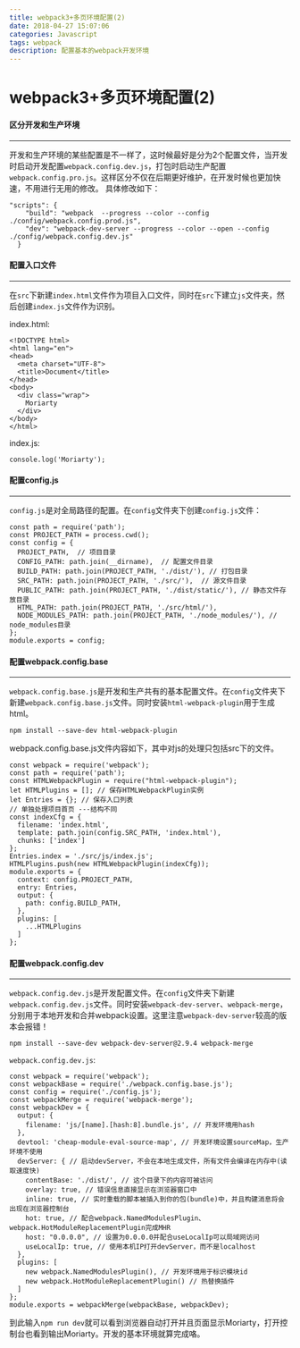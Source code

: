 ```yaml
---
title: webpack3+多页环境配置(2)
date: 2018-04-27 15:07:06
categories: Javascript
tags: webpack
description: 配置基本的webpack开发环境
---
```


# webpack3+多页环境配置(2)

#### 区分开发和生产环境
***

开发和生产环境的某些配置是不一样了，这时候最好是分为2个配置文件，当开发时启动开发配置`webpack.config.dev.js`，打包时启动生产配置`webpack.config.pro.js`。这样区分不仅在后期更好维护，在开发时候也更加快速，不用进行无用的修改。
具体修改如下：
```
"scripts": {
    "build": "webpack  --progress --color --config ./config/webpack.config.prod.js",
    "dev": "webpack-dev-server --progress --color --open --config ./config/webpack.config.dev.js"
  }
```

#### 配置入口文件
***

在`src`下新建`index.html`文件作为项目入口文件，同时在`src`下建立`js`文件夹，然后创建`index.js`文件作为识别。

index.html:
```
<!DOCTYPE html>
<html lang="en">
<head>
  <meta charset="UTF-8">
  <title>Document</title>
</head>
<body>
  <div class="wrap">
    Moriarty
  </div>
</body>
</html>
```
index.js:
```
console.log('Moriarty');
```

#### 配置config.js
***

`config.js`是对全局路径的配置。在`config`文件夹下创建`config.js`文件：
```
const path = require('path');
const PROJECT_PATH = process.cwd();
const config = {
  PROJECT_PATH,  // 项目目录
  CONFIG_PATH: path.join(__dirname),  // 配置文件目录
  BUILD_PATH: path.join(PROJECT_PATH, './dist/'), // 打包目录
  SRC_PATH: path.join(PROJECT_PATH, './src/'),  // 源文件目录
  PUBLIC_PATH: path.join(PROJECT_PATH, './dist/static/'), // 静态文件存放目录
  HTML_PATH: path.join(PROJECT_PATH, './src/html/'),
  NODE_MODULES_PATH: path.join(PROJECT_PATH, './node_modules/'), // node_modules目录
};
module.exports = config;
```

#### 配置webpack.config.base
***

`webpack.config.base.js`是开发和生产共有的基本配置文件。在`config`文件夹下新建`webpack.config.base.js`文件。同时安装`html-webpack-plugin`用于生成html。
```
npm install --save-dev html-webpack-plugin
```

webpack.config.base.js文件内容如下，其中对js的处理只包括src下的文件。
```
const webpack = require('webpack'); 
const path = require('path');
const HTMLWebpackPlugin = require("html-webpack-plugin");
let HTMLPlugins = []; // 保存HTMLWebpackPlugin实例
let Entries = {}; // 保存入口列表
// 单独处理项目首页 ---结构不同
const indexCfg = {
  filename: 'index.html',
  template: path.join(config.SRC_PATH, 'index.html'),
  chunks: ['index']
};
Entries.index = './src/js/index.js';
HTMLPlugins.push(new HTMLWebpackPlugin(indexCfg));
module.exports = {
  context: config.PROJECT_PATH,
  entry: Entries,
  output: {
    path: config.BUILD_PATH, 
  },
  plugins: [
    ...HTMLPlugins
  ]
};
```

#### 配置webpack.config.dev
***

`webpack.config.dev.js`是开发配置文件。在`config`文件夹下新建`webpack.config.dev.js`文件。同时安装`webpack-dev-server`、`webpack-merge`，分别用于本地开发和合并webpack设置。这里注意`webpack-dev-server`较高的版本会报错！
```
npm install --save-dev webpack-dev-server@2.9.4 webpack-merge
```
`webpack.config.dev.js`: 
```
const webpack = require('webpack');
const webpackBase = require('./webpack.config.base.js');
const config = require('./config.js');
const webpackMerge = require('webpack-merge');
const webpackDev = {
  output: {
    filename: 'js/[name].[hash:8].bundle.js', // 开发环境用hash
  },
  devtool: 'cheap-module-eval-source-map', // 开发环境设置sourceMap，生产环境不使用
  devServer: { // 启动devServer，不会在本地生成文件，所有文件会编译在内存中(读取速度快)
    contentBase: './dist/', // 这个目录下的内容可被访问
    overlay: true, // 错误信息直接显示在浏览器窗口中
    inline: true, // 实时重载的脚本被插入到你的包(bundle)中，并且构建消息将会出现在浏览器控制台
    hot: true, // 配合webpack.NamedModulesPlugin、webpack.HotModuleReplacementPlugin完成MHR
    host: "0.0.0.0", // 设置为0.0.0.0并配合useLocalIp可以局域网访问
    useLocalIp: true, // 使用本机IP打开devServer，而不是localhost
  },
  plugins: [
    new webpack.NamedModulesPlugin(), // 开发环境用于标识模块id
    new webpack.HotModuleReplacementPlugin() // 热替换插件
  ]
};
module.exports = webpackMerge(webpackBase, webpackDev);
```

到此输入`npm run dev`就可以看到浏览器自动打开并且页面显示Moriarty，打开控制台也看到输出Moriarty。开发的基本环境就算完成咯。